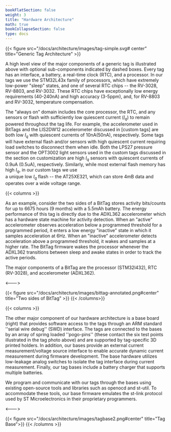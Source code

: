 ```yaml
---
bookFlatSection: false
weight: 3
title: "Hardware Architecture"
math: true
bookCollapseSection: false
type: docs
---
```


{{< figure src="/docs/architecture/images/tag-simple.svg# center" title="Generic Tag Architecture" >}} 

A high level view of the major components of a generic tag is illustrated above
with optional sub-components indicated by dashed boxes.  Every tag has an interface, a battery, a real-time clock (RTC), and a processor.  In our tags we use the STM32L43x family of processors, which have extremely low-power "sleep" states, and one of several RTC chips -- the RV-3028, RV-8803, and RV-3032.  These RTC chips have exceptionally 
low energy requirements (40-240nA) and high accuracy (3-5ppm), and, for RV-8803 and RV-3032, temperature compensation.  

The "always on" domain includes the core processor, the RTC, and any sensors or flash with sufficiently low quiescent current ($I_q$) to remain powered throughout the tag life. For example, the accelerometer used in BitTags and the LIS2DW12 accelerometer discussed in [custom tags] are both low $I_q$ with quiescent currents of 10nA(50nA), respectively.
Some tags will have external flash and/or sensors with high quiescent current requiring
load switches to disconnect them when idle. Both the LPS27 pressure sensor  and the OPT3002 light sensors used
in the custom tags discussed in the section on customization are high $I_q$ sensors with quiescent currents of 0.9uA (0.5uA), respectively.  Similarly, while most external flash memory has high $I_q$, in our custom tags we use   
a unique low $I_q$ flash -- the AT25XE321, which can store 4mB data and operates 
over a wide voltage range.



{{< columns >}}

As an example, consider the two sides of a BitTag  stores
activity bits/counts for up to 6675 hours (9 months) with a 5.5mAh battery.   The energy performance of this tag is directly due to the ADXL362 accelerometer which has a hardware  state machine for activity detection.  When an "active" accelerometer observes acceleration below a programmed  threshold for a programmed period, it enters a low energy "inactive" state  in which it samples acceleration at 6Hz. When an "inactive" accelerometer detects acceleration above a programmed threshold, it wakes and samples at  a higher rate.   The BitTag firmware wakes the processor whenever the ADXL362 transitions between sleep and awake  states in order to track the active periods.

The major components of a BitTag are the processor (STM32l432), RTC (RV-3028), and accelerometer (ADXL362).  

<--->

{{< figure src="/docs/architecture/images/bittag-annotated.png#center" title="Two sides of BitTag" >}}
{{< /columns>}}


{{< columns >}}

The other major component of our hardware architecture is a base board (right) that provides software access to the tags
through an ARM standard ''serial wire debug'' (SWD) interface.  The tags are connected to the bases by an array of spring loaded ''pogo-pins'' (these contact the  six test points illustrated in the tag photo above) and
are supported by tag-specific 3D printed holders. In addition, our bases provide an external current measurement/voltage source interface to enable accurate dynamic current measurement during firmware development.  The base
hardware utilizes low-leakage analog switches to isolate the tag interface during current measurement.
Finally, our tag bases include a battery charger that supports multiple batteries.

We program and communicate with our tags through the bases using existing open-source tools and libraries such as openocd and st-util. To accommodate these tools, our base firmware emulates the st-link protocol used by ST Microelectronics in their proprietary programmers. 

<--->

{{< figure src="/docs/architecture/images/tagbase2.png#center" title="Tag Base">}}
{{< /columns >}}